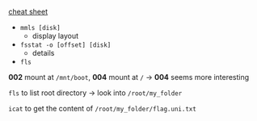 [cheat sheet](https://acmelabs-galleries.s3.amazonaws.com/48/0000/2352/forensic_cheatsheet.pdf)

- `mmls [disk]`
  - display layout
- `fsstat -o [offset] [disk]`
  - details
- `fls`

**002** mount at `/mnt/boot`, **004** mount at `/`
-> **004** seems more interesting

`fls` to list root directory
-> look into `/root/my_folder`

`icat` to get the content of `/root/my_folder/flag.uni.txt`